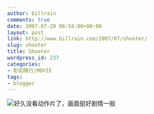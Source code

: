 ```yaml
---
author: billrain
comments: true
date: 2007-07-20 06:54:00+00:00
layout: post
link: http://www.billrain.com/2007/07/shooter/
slug: shooter
title: Shooter
wordpress_id: 237
categories:
- 影如随行|MOVIE
tags:
- blogger
---
```


[![](http://bp2.blogger.com/_lAHIYwHGO4A/RqBdjbEPdAI/AAAAAAAABio/4plObPNRk2I/s400/shooter-poster-0.jpg)](http://bp2.blogger.com/_lAHIYwHGO4A/RqBdjbEPdAI/AAAAAAAABio/4plObPNRk2I/s1600-h/shooter-poster-0.jpg)好久没看动作片了，画面挺好剧情一般
